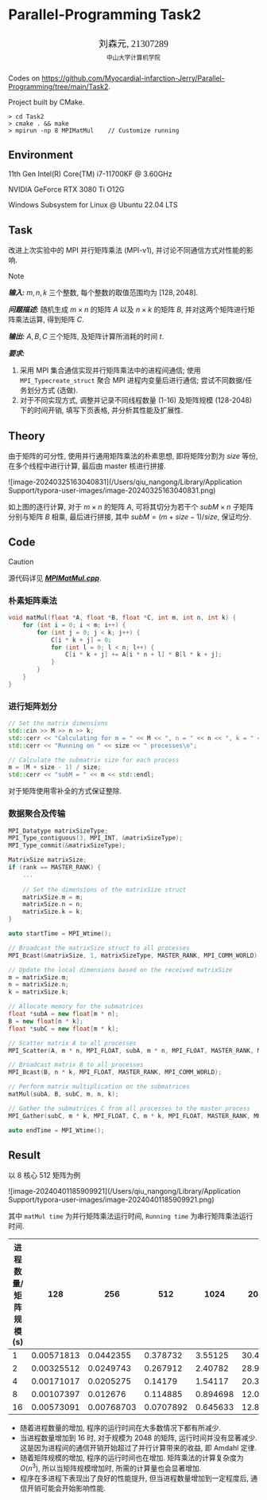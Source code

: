 # Parallel-Programming Task2

<center><div style='height:2mm;'></div><div style="font-family:华文楷体;font-size:14pt;">刘森元, 21307289</div></center>
<center><span style="font-family:华文楷体;font-size:9pt;line-height:9mm">中山大学计算机学院</span>
</center>

Codes on https://github.com/Myocardial-infarction-Jerry/Parallel-Programming/tree/main/Task2.

Project built by CMake.

```shell
> cd Task2
> cmake . && make
> mpirun -np 8 MPIMatMul	// Customize running
```

## Environment

11th Gen Intel(R) Core(TM) i7-11700KF @ 3.60GHz

NVIDIA GeForce RTX 3080 Ti O12G

Windows Subsystem for Linux @ Ubuntu 22.04 LTS

## Task

改进上次实验中的 MPI 并行矩阵乘法 (MPI-v1), 并讨论不同通信方式对性能的影响.

> [!NOTE]
>
> ***输入:*** $m,n,k$ 三个整数, 每个整数的取值范围均为 $[128,2048]$.
>
> ***问题描述:*** 随机生成 $m\times n$ 的矩阵 $A$ 以及 $n\times k$ 的矩阵 $B$, 并对这两个矩阵进行矩阵乘法运算, 得到矩阵 $C$.
>
> ***输出:*** $A,B,C$ 三个矩阵, 及矩阵计算所消耗的时间 $t$.
>
> ***要求:***
>
> 1. 采用 MPI 集合通信实现并行矩阵乘法中的进程间通信; 使用 `MPI_Typecreate_struct` 聚合 MPI 进程内变量后进行通信; 尝试不同数据/任务划分方式 (选做).
> 2. 对于不同实现方式, 调整并记录不同线程数量 (1-16) 及矩阵规模 (128-2048) 下的时间开销, 填写下页表格, 并分析其性能及扩展性.

## Theory

由于矩阵的可分性, 使用并行通用矩阵乘法的朴素思想, 即将矩阵分割为 $size$ 等份, 在多个线程中进行计算, 最后由 master 核进行拼接.

![image-20240325163040831](/Users/qiu_nangong/Library/Application Support/typora-user-images/image-20240325163040831.png)

如上图的逐行计算, 对于 $m\times n$ 的矩阵 $A$, 可将其切分为若干个 $subM\times n$ 子矩阵分别与矩阵 $B$ 相乘, 最后进行拼接, 其中 $subM=(m+size-1)/size$, 保证均分.

## Code

> [!CAUTION]
>
> 源代码详见 [***MPIMatMul.cpp***](https://github.com/Myocardial-infarction-Jerry/Parallel-Programming/blob/main/Task2/MPIMatMul.cpp).

### 朴素矩阵乘法

```c++
void matMul(float *A, float *B, float *C, int m, int n, int k) {
    for (int i = 0; i < m; i++) {
        for (int j = 0; j < k; j++) {
            C[i * k + j] = 0;
            for (int l = 0; l < n; l++) {
                C[i * k + j] += A[i * n + l] * B[l * k + j];
            }
        }
    }
}
```

### 进行矩阵划分

```cpp
// Set the matrix dimensions
std::cin >> M >> n >> k;
std::cerr << "Calculating for m = " << M << ", n = " << n << ", k = " << k << std::endl;
std::cerr << "Running on " << size << " processes\n";

// Calculate the submatrix size for each process
m = (M + size - 1) / size;
std::cerr << "subM = " << m << std::endl;
```

对于矩阵使用零补全的方式保证整除.

### 数据聚合及传输

```cpp
MPI_Datatype matrixSizeType;
MPI_Type_contiguous(3, MPI_INT, &matrixSizeType);
MPI_Type_commit(&matrixSizeType);

MatrixSize matrixSize;
if (rank == MASTER_RANK) {
	...
	
    // Set the dimensions of the matrixSize struct
    matrixSize.m = m;
    matrixSize.n = n;
    matrixSize.k = k;
}

auto startTime = MPI_Wtime();

// Broadcast the matrixSize struct to all processes
MPI_Bcast(&matrixSize, 1, matrixSizeType, MASTER_RANK, MPI_COMM_WORLD);

// Update the local dimensions based on the received matrixSize
m = matrixSize.m;
n = matrixSize.n;
k = matrixSize.k;

// Allocate memory for the submatrices
float *subA = new float[m * n];
B = new float[n * k];
float *subC = new float[m * k];

// Scatter matrix A to all processes
MPI_Scatter(A, m * n, MPI_FLOAT, subA, m * n, MPI_FLOAT, MASTER_RANK, MPI_COMM_WORLD);

// Broadcast matrix B to all processes
MPI_Bcast(B, n * k, MPI_FLOAT, MASTER_RANK, MPI_COMM_WORLD);

// Perform matrix multiplication on the submatrices
matMul(subA, B, subC, m, n, k);

// Gather the submatrices C from all processes to the master process
MPI_Gather(subC, m * k, MPI_FLOAT, C, m * k, MPI_FLOAT, MASTER_RANK, MPI_COMM_WORLD);

auto endTime = MPI_Wtime();
```

## Result

以 8 核心 512 矩阵为例

![image-20240401185909921](/Users/qiu_nangong/Library/Application Support/typora-user-images/image-20240401185909921.png)

其中 `matMul time` 为并行矩阵乘法运行时间, `Running time` 为串行矩阵乘法运行时间.

| 进程数量/矩阵规模 (s) | 128        | 256        | 512       | 1024     | 2048    |
| --------------------- | ---------- | ---------- | --------- | -------- | ------- |
| 1                     | 0.00571813 | 0.0442355  | 0.378732  | 3.55125  | 30.4362 |
| 2                     | 0.00325512 | 0.0249743  | 0.267912  | 2.40782  | 28.9294 |
| 4                     | 0.00171017 | 0.0205275  | 0.14179   | 1.54117  | 20.3192 |
| 8                     | 0.00107397 | 0.012676   | 0.114885  | 0.894698 | 12.0781 |
| 16                    | 0.00573091 | 0.00768703 | 0.0707892 | 0.645633 | 12.8843 |

- 随着进程数量的增加, 程序的运行时间在大多数情况下都有所减少. 
- 当进程数量增加到 16 时, 对于规模为 2048 的矩阵, 运行时间并没有显著减少. 这是因为进程间的通信开销开始超过了并行计算带来的收益, 即 Amdahl 定律. 
- 随着矩阵规模的增加, 程序的运行时间也在增加. 矩阵乘法的计算复杂度为 $O(n^3)$, 所以当矩阵规模增加时, 所需的计算量也会显著增加. 
- 程序在多进程下表现出了良好的性能提升, 但当进程数量增加到一定程度后, 通信开销可能会开始影响性能. 
